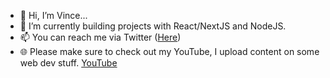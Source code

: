 - 👋 Hi, I’m Vince... 
- 🌱 I’m currently building projects with React/NextJS and NodeJS.
- 📫 You can reach me via Twitter ([Here](https://twitter.com/Monama_Vee))
- 🌐 Please make sure to check out my YouTube, I upload content on some web dev stuff. [YouTube](https://www.youtube.com/channel/UCTVZlugMB9J90GIOzVJzu6A)
<!---
MonamaTV/MonamaTV is a ✨ special ✨ repository because its `README.md` (this file) appears on your GitHub profile.
You can click the Preview link to take a look at your changes.
--->
